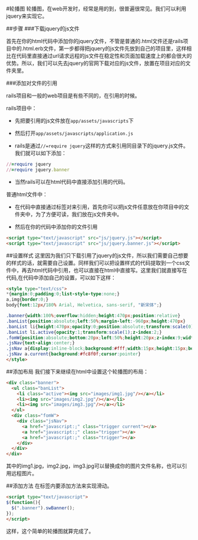 #轮播图
轮播图，在web开发时，经常是用的到，很普遍很常见。我们可以利用jquery来实现它。

##步骤
###下载jquery的js文件

首先在你的html代码中添加你的jquery文件，不管是普通的.html文件还是rails项目中的.html.erb文件，第一步都得把jquery的js文件先放到自己的项目里，这样相比在代码里直接通过url请求远程的js文件在稳定性和页面加载速度上的都会很大的优势。所以，我们可以先去jquery的官网下载对应的js文件，放置在项目对应的文件夹里。

###添加对文件的引用

rails项目和一般的web项目是有些不同的，在引用的时候。

rails项目中：

+ 先把要引用的js文件放在`app/assets/javascripts`下

+ 然后打开`app/assets/javascripts/application.js`

+ rails是通过`//=require jquery`这样的方式来引用同目录下的jquery.js文件。我们就可以如下添加：
```ruby
//=require jquery
//=require jquery.banner
```

+ 当然rails可以在html代码中直接添加引用的代码。

普通html文件中：

+ 在代码中直接通过标签对来引用，首先你可以把js文件任意放在你项目中的文件夹中，为了方便可读，我们放在js文件夹中。

+ 然后在你的代码中添加你的文件引用

```html
<script type="text/javascript" src="js/jquery.js"></script>
<script type="text/javascript" src="js/jquery.banner.js"></script>

```

##设置样式
这里因为我们只下载引用了jquery的js文件，所以我们需要自己想要的样式的话，就需要自己设置。同样我们可以把设置样式的代码提取到一个css文件中，再去html代码中引用，也可以直接在html中直接写。这里我们就直接写在代码,在代码中添加自己的设置，可以如下这样：

```html
<style type="text/css">
*{margin:0;padding:0;list-style-type:none;}
a,img{border:0;}
body{font:12px/180% Arial, Helvetica, sans-serif, "新宋体";}

.banner{width:100%;overflow:hidden;height:470px;position:relative}
.banList{position:absolute;left:50%;margin-left:-960px;height:470px}
.banList li{height:470px;opacity:0;position:absolute;transform:scale(0);transition:transform 0.5s ease 0s, opacity 1.5s ease 0s;z-index:1;}
.banList li.active{opacity:1;transform:scale(1);z-index:2;}
.fomW{position:absolute;bottom:20px;left:50%;height:20px;z-index:9;width:1000px;margin-left:-500px}
.jsNav{text-align:center;}
.jsNav a{display:inline-block;background:#fff;width:15px;height:15px;border-radius:50%;margin:0 5px;}
.jsNav a.current{background:#fc8f0f;cursor:pointer}
</style>
```

##添加布局
我们接下来继续在html中设置这个轮播图的布局：

```html
<div class="banner">
  <ul class="banList">
    <li class="active"><img src="images/img1.jpg"/></a></li>
    <li><img src="images/img2.jpg"/></a></li>
    <li><img src="images/img3.jpg"/></a></li>
  </ul>
  <div class="fomW">
    <div class="jsNav">
      <a href="javascript:;" class="trigger current"></a>
      <a href="javascript:;" class="trigger"></a>
      <a href="javascript:;" class="trigger"></a>
    </div>
  </div>
</div>
```

其中的img1.jpg，img2.jpg，img3.jpg可以替换成你的图片文件名称，也可以引用远程图片。


##添加方法
在<body></body>标签内要添加方法来实现滑动。

```html
<script type="text/javascript">
$(function(){
  $(".banner").swBanner();
});
</script>

```

这样，这个简单的轮播图就算完成了。

